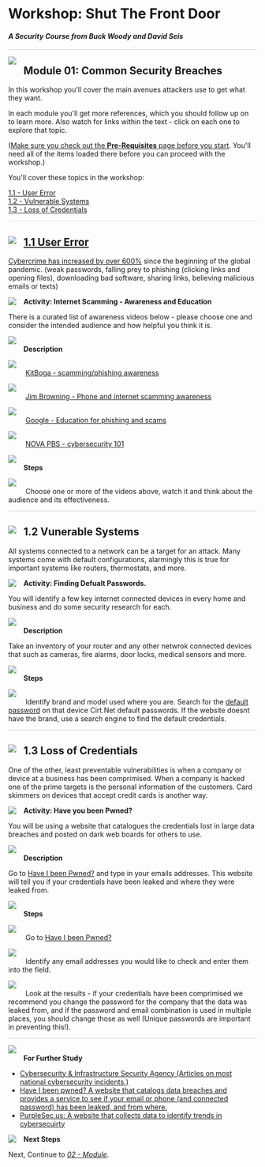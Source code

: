 # Workshop: Shut The Front Door

#### <i>A Security Course from Buck Woody and David Seis</i>

<p style="border-bottom: 1px solid lightgrey;"></p>

<img style="float: left; margin: 0px 15px 15px 0px;" src="../graphics/textbubble.png"> <h2>Module 01: Common Security Breaches</h2>

In this workshop you'll cover the main avenues attackers use to get what they want.

In each module you'll get more references, which you should follow up on to learn more. Also watch for links within the text - click on each one to explore that topic.

(<a href="https://github.com/BuckWoody/presentations/blob/master/shut_the_front_door/shut_the_front_door/00%20-%20Pre-Requisites.md" target="_blank">Make sure you check out the <b>Pre-Requisites</b> page before you start</a>. You'll need all of the items loaded there before you can proceed with the workshop.)

You'll cover these topics in the workshop:
<dl>
  <dt><a href="url" target="_blank">1.1 - User Error
  <dt><a href="url" target="_blank">1.2 - Vulnerable Systems
  <dt><a href="url" target="_blank">1.3 - Loss of Credentials
</dl>

<p style="border-bottom: 1px solid lightgrey;"></p>

<h2><img style="float: left; margin: 0px 15px 15px 0px;" src="../graphics/pencil2.png">1.1 User Error</h2>
  Cybercrime has <a href="https://purplesec.us/resources/cyber-security-statistics/" target="_blank">increased by over 600%</a> since the beginning of the global pandemic. 
  (weak passwords, falling prey to phishing (clicking links and opening files), downloading bad software, sharing links, believing malicious emails or texts)

  <p><img style="float: left; margin: 0px 15px 15px 0px;" src="../graphics/point1.png"><b>Activity: Internet Scamming - Awareness and Education</b></p>

There is a curated list of awareness videos below - please choose one and consider the intended audience and how helpful you think it is.

  <p><img style="margin: 0px 15px 15px 0px;" src="../graphics/checkmark.png"><b>Description</b></p>

  <p><img style="margin: 0px 15px 15px 0px;" src="../graphics/checkbox.png"> <a href="https://www.youtube.com/watch?v=pImi-MKMyJs&ab_channel=Kitboga">KitBoga -  scamming/phishing awareness</a></p>

  
  <p><img style="margin: 0px 15px 15px 0px;" src="../graphics/checkbox.png"> <a href="https://www.youtube.com/watch?v=le71yVPh4uk&list=PLBNmQJqxpaMaxqghShRiOnHUjO00ZCsor&ab_channel=JimBrowning">Jim Browning - Phone and internet scamming awareness</a></p>

  <p><img style="margin: 0px 15px 15px 0px;" src="../graphics/checkbox.png"> <a href="https://www.youtube.com/watch?v=R12_y2BhKbE&ab_channel=GoogleforEducation">Google - Education for phishing and scams</a></p>

  <p><img style="margin: 0px 15px 15px 0px;" src="../graphics/checkbox.png"> <a href="https://www.youtube.com/watch?v=sdpxddDzXfE&ab_channel=NOVAPBSOfficial">NOVA PBS - cybersecurity 101</a></p>

  <p><img style="margin: 0px 15px 15px 0px;" src="../graphics/checkmark.png"><b>Steps</b></p>

   <p><img style="margin: 0px 15px 15px 0px;" src="../graphics/checkbox.png"> Choose one or more of the videos above, watch it and think about the audience and its effectiveness.</p>

  <p style="border-bottom: 1px solid lightgrey;"></p>

<h2><img style="float: left; margin: 0px 15px 15px 0px;" src="../graphics/pencil2.png">1.2 Vunerable Systems</h2>

  All systems connected to a network can be a target for an attack. Many systems come with default configurations, alarmingly this is true for important systems like routers, thermostats, and more.

  <p><img style="float: left; margin: 0px 15px 15px 0px;" src="../graphics/point1.png"><b>Activity: Finding Defualt Passwords.</b></p>

  You will identify a few key internet connected devices in every home and business and do some security research for each.

  <p><img style="margin: 0px 15px 15px 0px;" src="../graphics/checkmark.png"><b>Description</b></p>

  Take an inventory of your router and any other netwrok connected devices that such as cameras, fire alarms, door locks, medical sensors and more. 

  <p><img style="margin: 0px 15px 15px 0px;" src="../graphics/checkmark.png"><b>Steps</b></p>

  <p><img style="margin: 0px 15px 15px 0px;" src="../graphics/checkbox.png">  Identify brand and model used where you are. Search for the <a href="https://en.wikipedia.org/wiki/Default_password">default password</a> on that device <a href="https://cirt.net/passwords"></a>Cirt.Net default passwords. If the website doesnt have the brand, use a search engine to find the default credentials.</p>

  <p style="border-bottom: 1px solid lightgrey;"></p>


<h2><img style="float: left; margin: 0px 15px 15px 0px;" src="../graphics/pencil2.png">1.3 Loss of Credentials</h2>

  One of the other, least preventable vulnerabilities is when a company or device at a business has been comprimised. When a company is hacked one of the prime targets is the personal information of the customers. Card skimmers on devices that accept credit cards is another way. 

  <p><img style="float: left; margin: 0px 15px 15px 0px;" src="../graphics/point1.png"><b>Activity: Have you been Pwned?</b></p>

  You will be using a website that catalogues the credentials lost in large data breaches and posted on dark web boards for others to use. 

  <p><img style="margin: 0px 15px 15px 0px;" src="../graphics/checkmark.png"><b>Description</b></p>

  Go to <a href="https://haveibeenpwned.com/" target="_blank">Have I been Pwned?</a> and type in your emails addresses. This website will tell you if your credentials have been leaked and where they were leaked from.

  <p><img style="margin: 0px 15px 15px 0px;" src="../graphics/checkmark.png"><b>Steps</b></p>

  <p><img style="margin: 0px 15px 15px 0px;" src="../graphics/checkbox.png">  Go to <a href="https://haveibeenpwned.com/" target="_blank">Have I been Pwned?</a></p>
  <p><img style="margin: 0px 15px 15px 0px;" src="../graphics/checkbox.png">  Identify any email addresses you would like to check and enter them into the field. </p>
  <p><img style="margin: 0px 15px 15px 0px;" src="../graphics/checkbox.png">  Look at the results - if your credentials have been comprimised we recommend you change the password for the company that the data was leaked from, and if the password and email combination is used in multiple places, you should change those as well (Unique passwords are important in preventing this!).</p>

  <p style="border-bottom: 1px solid lightgrey;"></p>


<p><img style="margin: 0px 15px 15px 0px;" src="../graphics/owl.png"><b>For Further Study</b></p>
<ul>
    <li><a href="https://www.cisa.gov/" target="_blank">Cybersecurity & Infrastructure Security Agency (Articles on most national cybersecurity incidents.) </a></li>
    <li><a href="https://haveibeenpwned.com/" target="_blank">Have I been pwned? A website that catalogs data breaches and provides a service to see if your email or phone (and connected password) has been leaked, and from where.</a></li>
    <li><a href="https://purplesec.us/resources/cyber-security-statistics/" target="_blank">PurpleSec.us: A website that collects data to identify trends in cybersecuirty</a></li>
</ul>

<p><img style="float: left; margin: 0px 15px 15px 0px;" src="../graphics/geopin.png"><b >Next Steps</b></p>

Next, Continue to <a href="https://github.com/BuckWoody/presentations/blob/master/shut_the_front_door/shut_the_front_door/Module02.md" target="_blank"><i> 02 - Module</i></a>.
  